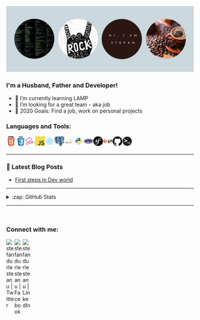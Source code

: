 ![](images/banner.png)


### I'm a Husband, Father and Developer!


- 🌱 I’m currently learning LAMP
- 👯 I’m looking for a great team - aka job
- 🥅 2020 Goals: Find a job, work on personal projects



### Languages and Tools:


<img align="left" alt="HTML5" width="26px" src="https://raw.githubusercontent.com/github/explore/80688e429a7d4ef2fca1e82350fe8e3517d3494d/topics/html/html.png" />
<img align="left" alt="CSS3" width="26px" src="https://raw.githubusercontent.com/github/explore/80688e429a7d4ef2fca1e82350fe8e3517d3494d/topics/css/css.png" />
<img align="left" alt="Sass" width="26px" src="https://raw.githubusercontent.com/github/explore/80688e429a7d4ef2fca1e82350fe8e3517d3494d/topics/sass/sass.png" />
<img align="left" alt="JavaScript" width="26px" src="https://raw.githubusercontent.com/github/explore/80688e429a7d4ef2fca1e82350fe8e3517d3494d/topics/javascript/javascript.png" />
<img align="left" alt="React" width="26px" src="https://raw.githubusercontent.com/github/explore/80688e429a7d4ef2fca1e82350fe8e3517d3494d/topics/react/react.png" />
<img align="left" alt="PostgreSQL" width="26px" src="https://raw.githubusercontent.com/github/explore/80688e429a7d4ef2fca1e82350fe8e3517d3494d/topics/postgresql/postgresql.png" />
<img align="left" alt="MySQL" width="26px" src="https://raw.githubusercontent.com/github/explore/80688e429a7d4ef2fca1e82350fe8e3517d3494d/topics/mysql/mysql.png" />
<img align="left" alt="Python" width="26px" src="https://raw.githubusercontent.com/github/explore/80688e429a7d4ef2fca1e82350fe8e3517d3494d/topics/python/python.png" />
<img align="left" alt="PHP" width="26px" src="https://raw.githubusercontent.com/github/explore/80688e429a7d4ef2fca1e82350fe8e3517d3494d/topics/php/php.png" />
<img align="left" alt="Symfony" width="26px" src="https://raw.githubusercontent.com/github/explore/80688e429a7d4ef2fca1e82350fe8e3517d3494d/topics/symfony/symfony.png" />
<img align="left" alt="Git" width="26px" src="https://raw.githubusercontent.com/github/explore/80688e429a7d4ef2fca1e82350fe8e3517d3494d/topics/git/git.png" />
<img align="left" alt="GitHub" width="26px" src="https://raw.githubusercontent.com/github/explore/78df643247d429f6cc873026c0622819ad797942/topics/github/github.png" />
<img align="left" alt="Terminal" width="26px" src="https://raw.githubusercontent.com/github/explore/80688e429a7d4ef2fca1e82350fe8e3517d3494d/topics/terminal/terminal.png" />


<br />
<br />

---

### 📕 Latest Blog Posts
<!-- BLOG-POST-LIST:START -->
- [First steps in Dev world](https://dev.to/stefandurlesteanu/first-steps-in-dev-world-64g)
<!-- BLOG-POST-LIST:END -->

---

<details>
  <summary>:zap: GitHub Stats</summary>

  <img align="left" alt="stefandurlesteanu's GitHub Stats" src="https://github-readme-stats.stefandurlesteanu.vercel.app/api?username=stefandurlesteanu&count_private=true&show_icons=true&hide_border=true&hide=stars,prs,issues" />

</details>

---
</br>

### Connect with me:

[<img align="left" alt="stefandurlesteanu | Twitter" width="22px" src="https://cdn.jsdelivr.net/npm/simple-icons@v3/icons/twitter.svg" />][twitter]
[<img align="left" alt="stefandurlesteanu | Facebook" width="22px" src="https://cdn.jsdelivr.net/npm/simple-icons@v3/icons/facebook.svg" />][facebook]
[<img align="left" alt="stefandurlesteanu | LinkedIn" width="22px" src="https://cdn.jsdelivr.net/npm/simple-icons@v3/icons/linkedin.svg" />][linkedin]



[twitter]: https://twitter.com/DrlStefan
[facebook]: https://www.facebook.com/stefan.durlesteanu.5
[linkedin]: https://www.linkedin.com/in/stefan-d-837bb1193/

